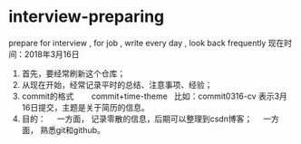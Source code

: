 # interview-preparing
prepare for interview , for job , write every day , look back frequently
现在时间：2018年3月16日
1. 首先，要经常刷新这个仓库；
2. 从现在开始，经常记录平时的总结、注意事项、经验；
3. commit的格式
        commit+time-theme   比如：commit0316-cv 表示3月16日提交，主题是关于简历的信息。
4. 目的：
     一方面， 记录零散的信息，后期可以整理到csdn博客；
     一方面， 熟悉git和github。
